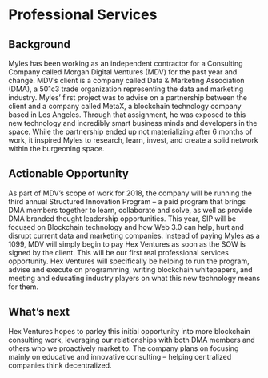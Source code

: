 # Professional Services

## Background

Myles has been working as an independent contractor for a Consulting Company called Morgan Digital Ventures (MDV) for the past year and change. MDV’s client is a company called Data & Marketing Association (DMA), a 501c3 trade organization representing the data and marketing industry. Myles’ first project was to advise on a partnership between the client and a company called MetaX, a blockchain technology company based in Los Angeles. Through that assignment, he was exposed to this new technology and incredibly smart business minds and developers in the space. While the partnership ended up not materializing after 6 months of work, it inspired Myles to research, learn, invest, and create a solid network within the burgeoning space.

## Actionable Opportunity

As part of MDV’s scope of work for 2018, the company will be running the third annual Structured Innovation Program – a paid program that brings DMA members together to learn, collaborate and solve, as well as provide DMA branded thought leadership opportunities. This year, SIP will be focused on Blockchain technology and how Web 3.0 can help, hurt and disrupt current data and marketing companies. Instead of paying Myles as a 1099, MDV will simply begin to pay Hex Ventures as soon as the SOW is signed by the client. This will be our first real professional services opportunity. Hex Ventures will specifically be helping to run the program, advise and execute on programming, writing blockchain whitepapers, and meeting and educating industry players on what this new technology means for them.

## What’s next

Hex Ventures hopes to parley this initial opportunity into more blockchain consulting work, leveraging our relationships with both DMA members and others who we proactively market to. The company plans on focusing mainly on educative and innovative consulting – helping centralized companies think decentralized. 